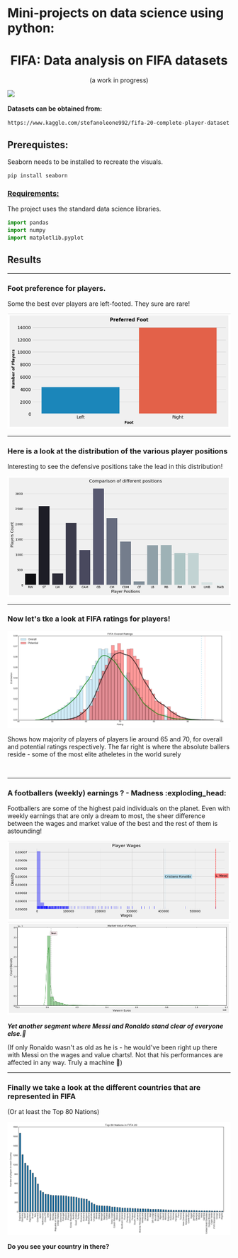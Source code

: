 # Mini-projects on data science using python:
 
<h1 align=center>FIFA: Data analysis on FIFA datasets</h1>
<p align=center>(a work in progress)</p>

![](https://www.canva.com/design/DAEI5cFgwcM/rFhGxi-ZDpLASsxjHEtd4Q/view?utm_content=DAEI5cFgwcM&utm_campaign=designshare&utm_medium=link&utm_source=publishsharelink)

**Datasets can be obtained from:** 

```https://www.kaggle.com/stefanoleone992/fifa-20-complete-player-dataset```

## Prerequistes:
Seaborn needs to be installed to recreate the visuals. 
``` 
pip install seaborn
```

<h3><ins>Requirements:</ins></h3>
The project uses the standard data science libraries.

```python
import pandas
import numpy
import matplotlib.pyplot
```

## Results
<hr>
<h3>Foot preference for players.</h3>
<p>Some the best ever players are left-footed. They sure are rare!</p>
<img src="./FIFA/readme_images/foot_pref.png">
<br/>

<hr/>
<h3>Here is a look at the distribution of the various player positions</h3>
<p>Interesting to see the defensive positions take the lead in this distribution!</p>
<img src="./FIFA/readme_images/positions.png">
<br/>

<hr/>
<h3>Now let's tke a look at FIFA ratings for players!</h3>
<img src="./FIFA/readme_images/fifa-ratings.png">
<p>Shows how majority of players of players lie around 65 and 70, for overall and potential ratings respectively. The far right is where the absolute ballers reside - some of the most elite atheletes in the world surely</p>
<br/>

<hr/>
<h3>A footballers (weekly) earnings ? - Madness :exploding_head:</h3>
<p>Footballers are some of the highest paid individuals on the planet. Even with weekly earnings that are only a dream to most, the sheer difference between the wages and market value of the best and the rest of them is astounding!</p>
<img src="./FIFA/readme_images/player-wages.png">
<img src="./FIFA/readme_images/market-value.png">

***Yet another segment where Messi and Ronaldo stand clear of everyone else.:star_struck:***

(If only Ronaldo wasn't as old as he is - he would've been right up there with Messi on the wages and value charts!. Not that his performances are affected in any way. Truly a machine :mechanical_arm:)

<hr/>
<h3>Finally we take a look at the different countries that are represented in FIFA</h3>
<p>(Or at least the Top 80 Nations)</p>
<img src="./FIFA/readme_images/top-nations.png">

**Do you see your country in there?**
